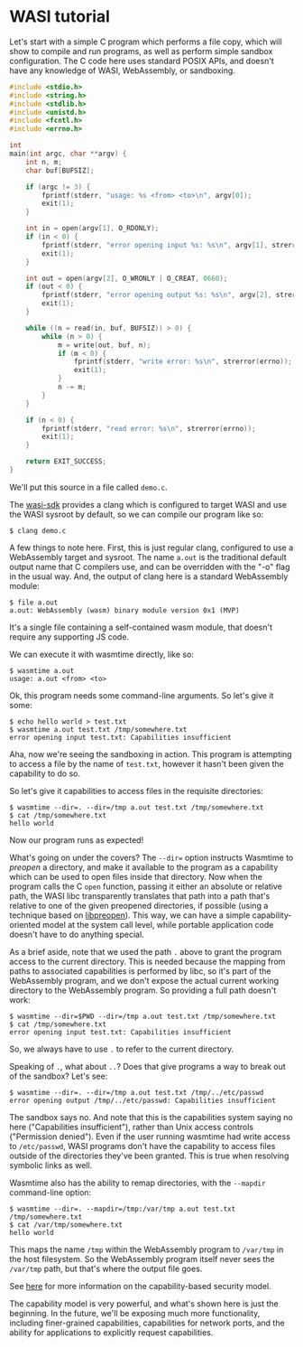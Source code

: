 # WASI tutorial

Let's start with a simple C program which performs a file copy, which will
show to compile and run programs, as well as perform simple sandbox
configuration. The C code here uses standard POSIX APIs, and doesn't have
any knowledge of WASI, WebAssembly, or sandboxing.

```c
#include <stdio.h>
#include <string.h>
#include <stdlib.h>
#include <unistd.h>
#include <fcntl.h>
#include <errno.h>

int
main(int argc, char **argv) {
    int n, m;
    char buf[BUFSIZ];

    if (argc != 3) {
        fprintf(stderr, "usage: %s <from> <to>\n", argv[0]);
        exit(1);
    }

    int in = open(argv[1], O_RDONLY);
    if (in < 0) {
        fprintf(stderr, "error opening input %s: %s\n", argv[1], strerror(errno));
        exit(1);
    }

    int out = open(argv[2], O_WRONLY | O_CREAT, 0660);
    if (out < 0) {
        fprintf(stderr, "error opening output %s: %s\n", argv[2], strerror(errno));
        exit(1);
    }

    while ((n = read(in, buf, BUFSIZ)) > 0) {
        while (n > 0) {
            m = write(out, buf, n);
            if (m < 0) {
                fprintf(stderr, "write error: %s\n", strerror(errno));
                exit(1);
            }
            n -= m;
        }
    }

    if (n < 0) {
        fprintf(stderr, "read error: %s\n", strerror(errno));
        exit(1);
    }

    return EXIT_SUCCESS;
}
```

We'll put this source in a file called `demo.c`.

The [wasi-sdk](https://github.com/CraneStation/wasi-sdk/releases) provides a clang
which is configured to target WASI and use the WASI sysroot by default, so we can
compile our program like so:

```
$ clang demo.c
```

A few things to note here. First, this is just regular clang, configured to use
a WebAssembly target and sysroot. The name `a.out` is the traditional default
output name that C compilers use, and can be overridden with the "-o" flag in the
usual way. And, the output of clang here is a standard WebAssembly module:

```
$ file a.out
a.out: WebAssembly (wasm) binary module version 0x1 (MVP)
```

It's a single file containing a self-contained wasm module, that doesn't require
any supporting JS code.

We can execute it with wasmtime directly, like so:

```
$ wasmtime a.out
usage: a.out <from> <to>
```

Ok, this program needs some command-line arguments. So let's give it some:

```
$ echo hello world > test.txt
$ wasmtime a.out test.txt /tmp/somewhere.txt
error opening input test.txt: Capabilities insufficient
```

Aha, now we're seeing the sandboxing in action. This program is attempting to
access a file by the name of `test.txt`, however it hasn't been given the
capability to do so.

So let's give it capabilities to access files in the requisite directories:

```
$ wasmtime --dir=. --dir=/tmp a.out test.txt /tmp/somewhere.txt
$ cat /tmp/somewhere.txt
hello world
```

Now our program runs as expected!

What's going on under the covers? The `--dir=` option instructs Wasmtime
to *preopen* a directory, and make it available to the program as a capability
which can be used to open files inside that directory. Now when the program
calls the C `open` function, passing it either an absolute or relative path,
the WASI libc transparently translates that path into a path that's relative to
one of the given preopened directories, if possible (using a technique based
on [libpreopen](https://github.com/musec/libpreopen)). This way, we can have a
simple capability-oriented model at the system call level, while portable
application code doesn't have to do anything special.

As a brief aside, note that we used the path `.` above to grant the program
access to the current directory. This is needed because the mapping from
paths to associated capabilities is performed by libc, so it's part of the
WebAssembly program, and we don't expose the actual current working
directory to the WebAssembly program. So providing a full path doesn't work:

```
$ wasmtime --dir=$PWD --dir=/tmp a.out test.txt /tmp/somewhere.txt
$ cat /tmp/somewhere.txt
error opening input test.txt: Capabilities insufficient
```

So, we always have to use `.` to refer to the current directory.

Speaking of `.`, what about `..`? Does that give programs a way to break
out of the sandbox? Let's see:

```
$ wasmtime --dir=. --dir=/tmp a.out test.txt /tmp/../etc/passwd
error opening output /tmp/../etc/passwd: Capabilities insufficient
```

The sandbox says no. And note that this is the capabilities system saying no
here ("Capabilities insufficient"), rather than Unix access controls
("Permission denied"). Even if the user running wasmtime had write access to
`/etc/passwd`, WASI programs don't have the capability to access files outside
of the directories they've been granted. This is true when resolving symbolic
links as well.

Wasmtime also has the ability to remap directories, with the `--mapdir`
command-line option:

```
$ wasmtime --dir=. --mapdir=/tmp:/var/tmp a.out test.txt /tmp/somewhere.txt
$ cat /var/tmp/somewhere.txt
hello world
```

This maps the name `/tmp` within the WebAssembly program to `/var/tmp` in the
host filesystem. So the WebAssembly program itself never sees the `/var/tmp` path,
but that's where the output file goes.

See [here](WASI-capabilities.md) for more information on the capability-based
security model.

The capability model is very powerful, and what's shown here is just the beginning.
In the future, we'll be exposing much more functionality, including finer-grained
capabilities, capabilities for network ports, and the ability for applications to
explicitly request capabilities.
